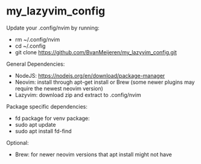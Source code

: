# my_lazyvim_config

Update your .config/nvim by running:
- rm ~/.config/nvim
- cd ~/.config
- git clone https://github.com/BvanMeijeren/my_lazyvim_config.git


General Dependencies:
- NodeJS: https://nodejs.org/en/download/package-manager
- Neovim: install through apt-get install or Brew (some newer plugins may require the newest neovim version)
- Lazyvim: download zip and extract to .config/nvim

Package specific dependencies:
- fd package for venv package:
-   sudo apt update
-   sudo apt install fd-find


Optional:
- Brew: for newer neovim versions that apt install might not have

